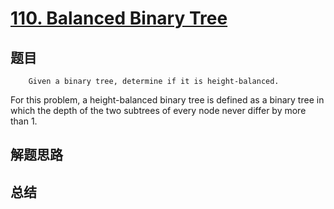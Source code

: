 # [110. Balanced Binary Tree](https://leetcode.com/problems/balanced-binary-tree/)

## 题目

        Given a binary tree, determine if it is height-balanced.



For this problem, a height-balanced binary tree is defined as a binary tree in which the depth of the two subtrees of every node never differ by more than 1.

      

## 解题思路


## 总结


